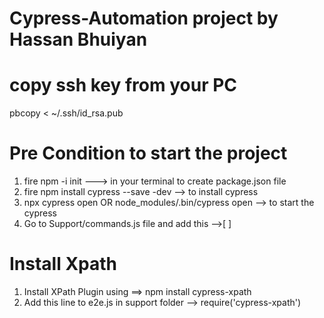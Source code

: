 # Cypress-Automation project by Hassan Bhuiyan

# copy ssh key from your PC
pbcopy < ~/.ssh/id_rsa.pub

# Pre Condition to start the project
1. fire npm -i init ---> in your terminal to create package.json file
2. fire npm install cypress --save -dev --> to install cypress
3. npx cypress open OR node_modules/.bin/cypress open --> to start the cypress
4. Go to Support/commands.js file and add this -->[<reference types ="Cypress" /> ]

# Install Xpath
1. Install XPath Plugin using ==> npm install cypress-xpath
2. Add this line to e2e.js in support folder --> require('cypress-xpath')

